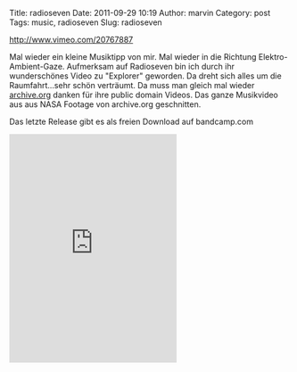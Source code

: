 Title: radioseven
Date: 2011-09-29 10:19
Author: marvin
Category: post
Tags: music, radioseven
Slug: radioseven

http://www.vimeo.com/20767887

Mal wieder ein kleine Musiktipp von mir. Mal wieder in die Richtung
Elektro-Ambient-Gaze. Aufmerksam auf Radioseven bin ich durch ihr
wunderschönes Video zu "Explorer" geworden. Da dreht sich alles um die
Raumfahrt...sehr schön verträumt. Da muss man gleich mal wieder
[archive.org](http://archive.org) danken für ihre public domain Videos.
Das ganze Musikvideo aus aus NASA Footage von archive.org geschnitten.

Das letzte Release gibt es als freien Download auf bandcamp.com

<iframe width="300" height="410" style="position: relative; display: block; width: 300px; height: 410px;" src="http://bandcamp.com/EmbeddedPlayer/v=2/album=678814943/size=grande3/bgcol=FFFFFF/linkcol=4285BB/" allowtransparency="true" frameborder="0">[An
Escape by
Radioseven](http://radioseven.bandcamp.com/album/an-escape)</iframe>

